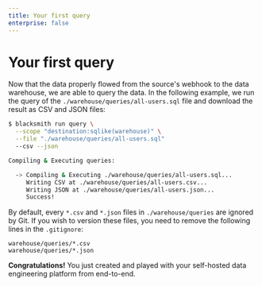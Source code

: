 ```yaml
---
title: Your first query
enterprise: false
---
```


# Your first query

Now that the data properly flowed from the source's webhook to the data warehouse,
we are able to query the data. In the following example, we run the query of the
`./warehouse/queries/all-users.sql` file and download the result as CSV
and JSON files:
```bash
$ blacksmith run query \
  --scope "destination:sqlike(warehouse)" \
  --file "./warehouse/queries/all-users.sql"
  --csv --json

Compiling & Executing queries:

  -> Compiling & Executing ./warehouse/queries/all-users.sql...
     Writing CSV at ./warehouse/queries/all-users.csv...
     Writing JSON at ./warehouse/queries/all-users.json...
     Success!

```

By default, every `*.csv` and `*.json` files in `./warehouse/queries` are ignored
by Git. If you wish to version these files, you need to remove the following lines
in the `.gitignore`:
```
warehouse/queries/*.csv
warehouse/queries/*.json
```

**Congratulations!** You just created and played with your self-hosted data
engineering platform from end-to-end.
